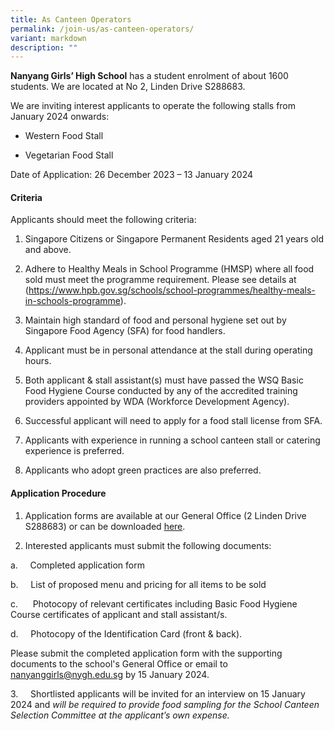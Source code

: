 ```yaml
---
title: As Canteen Operators
permalink: /join-us/as-canteen-operators/
variant: markdown
description: ""
---
```

<p><strong>Nanyang Girls’ High School</strong> has a student enrolment of about 1600 students. We are located at No 2, Linden Drive S288683.</p><p>We are inviting interest applicants to operate the following stalls from January 2024 onwards:</p><ul data-tight="true" class="tight"><li><p>Western Food Stall</p></li><li><p>Vegetarian Food Stall</p></li></ul><p>Date of Application: 26 December 2023 – 13 January 2024</p><p></p><h4><strong>Criteria</strong></h4><p>Applicants should meet the following criteria:</p><ol data-tight="true" class="tight"><li><p>Singapore Citizens or Singapore Permanent Residents aged 21 years old and above.</p></li><li><p>Adhere to Healthy Meals in School Programme (HMSP) where all food sold must meet the programme requirement. Please see details at (<a href="https://www.hpb.gov.sg/schools/school-programmes/healthy-meals-in-schools-programme" rel="noopener noreferrer nofollow" target="_blank">https://www.hpb.gov.sg/schools/school-programmes/healthy-meals-in-schools-programme</a>).</p></li><li><p>Maintain high standard of food and personal hygiene set out by Singapore Food Agency (SFA) for food handlers.</p></li><li><p>Applicant must be in personal attendance at the stall during operating hours.</p></li><li><p>Both applicant &amp; stall assistant(s) must have passed the WSQ Basic Food Hygiene Course conducted by any of the accredited training providers appointed by WDA (Workforce Development Agency).</p></li><li><p>Successful applicant will need to apply for a food stall license from SFA.</p></li><li><p>Applicants with experience in running a school canteen stall or catering experience is preferred.</p></li><li><p>Applicants who adopt green practices are also preferred.</p></li></ol><h4><strong>Application Procedure</strong></h4><ol data-tight="true" class="tight"><li><p>Application forms are available at our General Office (2 Linden Drive S288683) or can be downloaded <a href="/files/NYGH_Canteen_stall_application_form__updated2022_.pdf" rel="noopener noreferrer nofollow" target="_blank">here</a>.</p></li><li><p>Interested applicants must submit the following documents:</p></li></ol><p>a.&nbsp;&nbsp;&nbsp;&nbsp; Completed application form</p><p>b.&nbsp;&nbsp;&nbsp;&nbsp; List of proposed menu and pricing for all items to be sold</p><p>c.&nbsp;&nbsp;&nbsp;&nbsp;&nbsp; Photocopy of relevant certificates including Basic Food Hygiene Course certificates of applicant and stall assistant/s.</p><p>d.&nbsp;&nbsp;&nbsp;&nbsp; Photocopy of the Identification Card (front &amp; back).&nbsp;&nbsp;</p><p>Please submit the completed application form with the supporting documents to the school's General Office or email to <a href="mailto:nanyanggirls@nygh.edu.sg" rel="noopener noreferrer nofollow" target="_blank">nanyanggirls@nygh.edu.sg</a> by 15 January 2024.</p><p>3.&nbsp;&nbsp;&nbsp;&nbsp; Shortlisted applicants will be invited for an interview on 15 January 2024 and <em>will be required to provide food sampling for the School Canteen Selection Committee at the applicant’s own expense.</em></p>